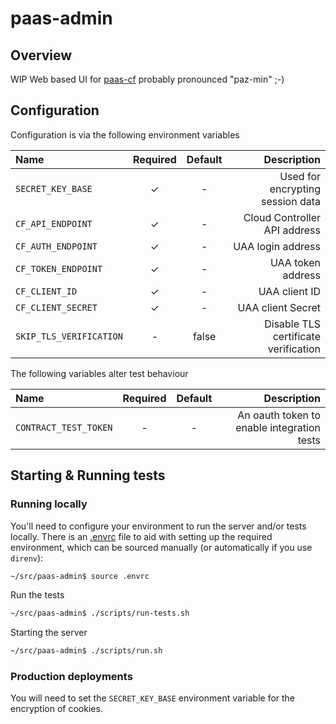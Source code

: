 # paas-admin

## Overview

WIP Web based UI for [paas-cf](https://github.com/alphagov/paas-cf) probably pronounced "paz-min" ;-)

## Configuration

Configuration is via the following environment variables

| Name | Required | Default | Description |
|:---|:---:|:---:|---:|
| `SECRET_KEY_BASE` | ✓ | - | Used for encrypting session data |
| `CF_API_ENDPOINT` | ✓ | - | Cloud Controller API address |
| `CF_AUTH_ENDPOINT` | ✓ | - | UAA login address |
| `CF_TOKEN_ENDPOINT` | ✓ | - | UAA token address |
| `CF_CLIENT_ID` | ✓ | - | UAA client ID |
| `CF_CLIENT_SECRET` | ✓ | - | UAA client Secret |
| `SKIP_TLS_VERIFICATION` | - | false | Disable TLS certificate verification |


The following variables alter test behaviour

| Name | Required | Default | Description |
|:---|:---:|:---:|---:|
| `CONTRACT_TEST_TOKEN` | - | - | An oauth token to enable integration tests |


## Starting & Running tests

### Running locally

You'll need to configure your environment to run the server and/or tests locally. There is an [.envrc](.envrc) file to aid with setting up the required environment, which can be sourced manually (or automatically if you use `direnv`):

```bash
~/src/paas-admin$ source .envrc
```

Run the tests

```bash
~/src/paas-admin$ ./scripts/run-tests.sh
```

Starting the server

```bash
~/src/paas-admin$ ./scripts/run.sh
```

### Production deployments

You will need to set the `SECRET_KEY_BASE` environment variable for the encryption of cookies.

